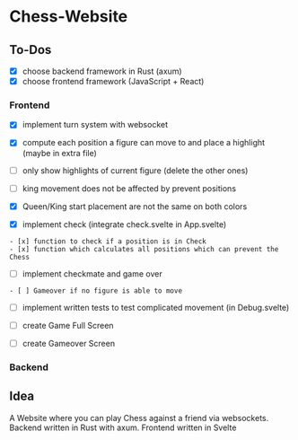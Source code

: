 # Chess-Website

 ## To-Dos

  - [x] choose backend framework in Rust (axum)
  - [x] choose frontend framework (JavaScript + React)
  
  ### Frontend
   - [x] implement turn system with websocket
   - [x] compute each position a figure can move to and place a highlight (maybe in extra file)

   - [ ] only show highlights of current figure (delete the other ones)

   - [ ] king movement does not be affected by prevent positions

   - [x] Queen/King start placement are not the same on both colors 

   - [x] implement check (integrate check.svelte in App.svelte)

    - [x] function to check if a position is in Check
    - [x] function which calculates all positions which can prevent the Chess

   - [ ] implement checkmate and game over

    - [ ] Gameover if no figure is able to move

   - [ ] implement written tests to test complicated movement (in Debug.svelte)

   - [ ] create Game Full Screen
   - [ ] create Gameover Screen
   
  ### Backend

   

 ## Idea

  A Website where you can play Chess against a friend via websockets.
  Backend written in Rust with axum.
  Frontend written in Svelte
